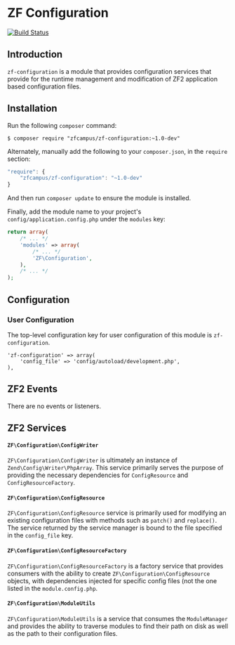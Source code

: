 ZF Configuration
================

[![Build Status](https://travis-ci.org/zfcampus/zf-configuration.png)](https://travis-ci.org/zfcampus/zf-configuration)

Introduction
------------

`zf-configuration` is a module that provides configuration services that provide for the
runtime management and modification of ZF2 application based configuration files.

Installation
------------

Run the following `composer` command:

```console
$ composer require "zfcampus/zf-configuration:~1.0-dev"
```

Alternately, manually add the following to your `composer.json`, in the `require` section:

```javascript
"require": {
    "zfcampus/zf-configuration": "~1.0-dev"
}
```

And then run `composer update` to ensure the module is installed.

Finally, add the module name to your project's `config/application.config.php` under the `modules`
key:

```php
return array(
    /* ... */
    'modules' => array(
        /* ... */
        'ZF\Configuration',
    ),
    /* ... */
);
```

Configuration
-------------

### User Configuration

The top-level configuration key for user configuration of this module is `zf-configuration`.

    'zf-configuration' => array(
        'config_file' => 'config/autoload/development.php',
    ),


ZF2 Events
----------

There are no events or listeners.


ZF2 Services
------------

#### `ZF\Configuration\ConfigWriter`

`ZF\Configuration\ConfigWriter` is ultimately an instance of `Zend\Config\Writer\PhpArray`.
This service primarily serves the purpose of providing the necessary dependencies for
`ConfigResource` and `ConfigResourceFactory`.

#### `ZF\Configuration\ConfigResource`

`ZF\Configuration\ConfigResource` service is primarily used for modifying an existing
configuration files with methods such as `patch()` and `replace()`.  The service returned
by the service manager is bound to the file specified in the `config_file` key.

#### `ZF\Configuration\ConfigResourceFactory`

`ZF\Configuration\ConfigResourceFactory` is a factory service that provides consumers with the
ability to create `ZF\Configuration\ConfigResource` objects, with dependencies injected
for specific config files (not the one listed in the `module.config.php`.

#### `ZF\Configuration\ModuleUtils`

`ZF\Configuration\ModuleUtils` is a service that consumes the `ModuleManager` and provides
the ability to traverse modules to find their path on disk as well as the path to their
configuration files.